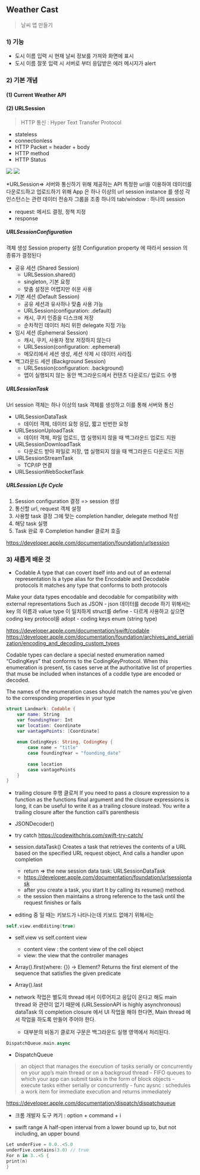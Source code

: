 ## Weather Cast
> 날씨 앱 만들기

### 1) 기능
- 도시 이름 입력 시 현재 날씨 정보를 가져와 화면에 표시
- 도시 이름 잘못 입력 시 서버로 부터 응답받은 에러 메시지가 alert

### 2) 기본 개념
#### (1) Current Weather API

#### (2) URLSession
> HTTP 통신 : Hyper Text Transfer Protocol
- stateless
- connectionless
- HTTP Packet = header + body
- HTTP method
- HTTP Status

<img src="https://letsean.dev/img/http/1.png">
<img src="https://miro.medium.com/max/1400/1*w_iicbG7L3xEQTArjHUS6g.jpeg">

*URLSession=> 서버와 통신하기 위해 제공하는 API
특정한 url을 이용하여 데이터를 다운로드하고 업로드하기 위해
App 은 하나 이상의 url session instance 를 생성
각 인스턴스는 관련 데이터 전송자 그룹을 조종
하나의 tab/window : 하나의 session
- request: 메서드 결정, 정책 지정
- response

##### URLSessionConfiguration
객체 생성
Session property 설정
Configuration property 에 따라서 session 의 종류가 결정된다

- 공유 세션 (Shared Session)
    - URLSession.shared()
    - singleton, 기본 요청
    - 맞춤 설정은 어렵지만 쉬운 사용
- 기본 세션 (Default Session)
    - 공유 세션과 유사하나 맞춤 사용 가능
    - URLSession(configuration: .default)
    - 캐시, 쿠키 인증을 디스크에 저장
    - 순차적인 데이터 처리 위한 delegate 지정 가능
- 임시 세션 (Ephemeral Session)
    - 캐시, 쿠키, 사용자 정보 저장하지 않는다
    - URLSession(configuration: .ephemeral)
    - 메모리에서 세션 생성, 세션 삭제 시 데이터 사라짐
- 백그라운드 세션 (Background Session)
    - URLSession(configuration: .background)
    - 앱이 실행되지 않는 동안 백그라운드에서 컨텐츠 다운로드/ 업로드 수행

##### URLSessionTask
Url session 객체는 하나 이상의 task 객체를 생성하고 이를 통해 서버와 통신

- URLSessionDataTask
    - 데이터 객체, 데이터 요청 응답, 짧고 빈번한 요청
- URLSessionUploadTask
    - 데이터 객체, 파일 업로드, 앱 실행되지 않을 때 백그라운드 업로드 지원
- URLSessionDownloadTask
    - 다운로드 받아 파일로 저장, 앱 실행되지 않을 때 백그라운드 다운로드 지원
- URLSessionStreamTask
    - TCP/IP 연결
- URLSessionWebSocketTask

##### URLSession Life Cycle
1. Session configuration 결정 => session 생성
2. 통신할 url, request 객체 설정
3. 사용할 task 결정 그에 맞는 completion handler, delegate method 작성
4. 해당 task 실행
5. Task 완료 후 Completion handler 클로저 호출

https://developer.apple.com/documentation/foundation/urlsession


### 3) 새롭게 배운 것

- Codable
A type that can covert itself into and out of an external representation
Is a type alias for the Encodable and Decodable protocols 
It matches any type that conforms to both protocols

Make your data types encodable and decodable for compatibility with external representations
Such as JSON
    - json 데이터를 decode 하기 위해서는 key 의 이름과 value type 이 일치하게 struct를 define 
    - 다르게 사용하고 싶으면 coding key protocol을 adopt
    - coding keys enum (string type)

https://developer.apple.com/documentation/swift/codable
https://developer.apple.com/documentation/foundation/archives_and_serialization/encoding_and_decoding_custom_types

Codable types can declare a special nested enumeration named “CodingKeys” that conforms to the CodingKeyProtocol. When this enumeration is present, tis cases serve at the authoritative list of properties that muse be included when instances of a coddle type are encoded or decoded. 

The names of the enumeration cases should match the names you’ve given to the corresponding properties in your type

```swift
struct Landmark: Codable {
    var name: String
    var foundingYear: Int
    var location: Coordinate
    var vantagePoints: [Coordinate]
    
    enum CodingKeys: String, CodingKey {
        case name = "title"
        case foundingYear = "founding_date"
        
        case location
        case vantagePoints
    }
}

```

- trailing closure 
후행 클로저
If you need to pass a closure expression to a function as the functions final argument and the closure expressions is long, it can be useful to write it as a trailing closure instead.
You write a trailing closure after the function call’s parenthesis

- JSONDecoder()

- try catch
https://codewithchris.com/swift-try-catch/

- session.dataTask()
Creates a task that retrieves the contents of a URL based on the specified URL request object, 
And calls a handler upon completion 

    - return => the new session data task: URLSessionDataTask
    - https://developer.apple.com/documentation/foundation/urlsessiontask
    - after you create a task, you start It by calling its resume() method. 
    - the session then maintains a strong reference to the task until the request finishes or fails

- editing 중 일 때는 키보드가 나타나는데 
키보드 없애기 위해서는 

```swift
self.view.endEditing(true)
```

- self.view vs self.content view
    - content view : the content view of the cell object
    - view: the view that the controller manages

- Array().first(where: {}) -> Element?
Returns the first element of the sequence that satisfies the given predicate
- Array().last

- network 작업은 별도의 thread 에서 이루어지고 응답이 온다고 해도 main thread 와 관련이 없기 때문에
(URLSessionAPI is highly asynchronous)
dataTask 의 completion closure 에서 UI 작업을 해야 한다면,
Main thread 에서 작업을 하도록 만들어 주어야 한다.
    - 대부분의 비동기 클로저 구문은 백그라운드 실행 영역에서 처리된다.

```swift
DispatchQueue.main.async
```
- DispatchQueue
> an object that manages the execution of tasks serially or concurrently on your app’s main thread or on a backgroud thread
    - FIFO queues to which your app can submit tasks in the form of block objects
    - execute tasks either serially or concurrently
     - func aysnc : schedules a work item for immediate execution and returns immediately 

https://developer.apple.com/documentation/dispatch/dispatchqueue

- 크롬 개발자 도구 켜기 : option + command + i

- swift range
A half-open interval from a lower bound up to, but not including, an upper bound

```swift
Let underFive = 0.0..<5.0
underFive.contains(3.0) // true
For n in 3..<5 {
print(n)
}
```
